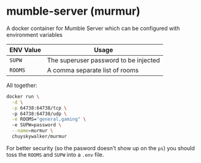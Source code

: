 # mumble-server (murmur)

A docker container for Mumble Server which can be configured with environment variables

| ENV Value | Usage |
| -- | -- |
| `SUPW` | The superuser password to be injected |
| `ROOMS` | A comma separate list of rooms |

All together:

```bash
docker run \
  -d \
  -p 64738:64738/tcp \ 
  -p 64738:64738/udp \
  -e ROOMS="general,gaming" \ 
  -e SUPW=password \
  --name=murmur \
  chuyskywalker/murmur
```

For better security (so the pasword doesn't show up on the `ps`) you should toss the `ROOMS` and `SUPW` into a `.env` file.
